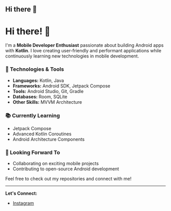 ## Hi there 👋

# Hi there! 👋

I'm a **Mobile Developer Enthusiast** passionate about building Android apps with **Kotlin**. I love creating user-friendly and performant applications while continuously learning new technologies in mobile development.

### 🔧 Technologies & Tools
- **Languages:** Kotlin, Java
- **Frameworks:** Android SDK, Jetpack Compose
- **Tools:** Android Studio, Git, Gradle
- **Databases:** Room, SQLite
- **Other Skills:** MVVM Architecture

### 📚 Currently Learning
- Jetpack Compose
- Advanced Kotlin Coroutines
- Android Architecture Components

### 🌱 Looking Forward To
- Collaborating on exciting mobile projects
- Contributing to open-source Android development

Feel free to check out my repositories and connect with me!

---

**Let's Connect:**
- [Instagram](#https://www.instagram.com/kinnnoyz/)

